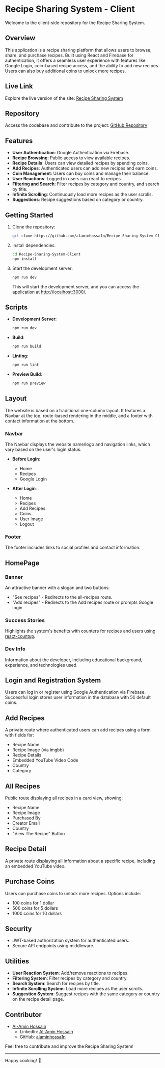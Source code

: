 # Recipe Sharing System - Client

Welcome to the client-side repository for the Recipe Sharing System.

## Overview

This application is a recipe sharing platform that allows users to browse, share, and purchase recipes. Built using React and Firebase for authentication, it offers a seamless user experience with features like Google Login, coin-based recipe access, and the ability to add new recipes. Users can also buy additional coins to unlock more recipes.

## Live Link

Explore the live version of the site: [Recipe Sharing System](https://recipe-sharing-ah.netlify.app/)

## Repository

Access the codebase and contribute to the project: [GitHub Repository](https://github.com/alaminhossa1n/Recipe-Sharing-System-Client)

## Features

- **User Authentication**: Google Authentication via Firebase.
- **Recipe Browsing**: Public access to view available recipes.
- **Recipe Details**: Users can view detailed recipes by spending coins.
- **Add Recipes**: Authenticated users can add new recipes and earn coins.
- **Coin Management**: Users can buy coins and manage their balance.
- **User Reactions**: Logged in users can react to recipes.
- **Filtering and Search**: Filter recipes by category and country, and search by title.
- **Infinite Scrolling**: Continuously load more recipes as the user scrolls.
- **Suggestions**: Recipe suggestions based on category or country.

## Getting Started

1. Clone the repository:

   ```bash
   git clone https://github.com/alaminhossa1n/Recipe-Sharing-System-Client.git
   ```

2. Install dependencies:

   ```bash
   cd Recipe-Sharing-System-Client
   npm install
   ```

3. Start the development server:

   ```bash
   npm run dev
   ```

   This will start the development server, and you can access the application at [http://localhost:3000/](http://localhost:3000/).

## Scripts

- **Development Server**:

  ```bash
  npm run dev
  ```

- **Build**:

  ```bash
  npm run build
  ```

- **Linting**:

  ```bash
  npm run lint
  ```

- **Preview Build**:

  ```bash
  npm run preview
  ```

## Layout

The website is based on a traditional one-column layout. It features a Navbar at the top, route-based rendering in the middle, and a footer with contact information at the bottom.

### Navbar

The Navbar displays the website name/logo and navigation links, which vary based on the user's login status.

- **Before Login**:
  - Home
  - Recipes
  - Google Login

- **After Login**:
  - Home
  - Recipes
  - Add Recipes
  - Coins
  - User Image
  - Logout

### Footer

The footer includes links to social profiles and contact information.

## HomePage

### Banner

An attractive banner with a slogan and two buttons:
- "See recipes" - Redirects to the all-recipes route.
- "Add recipes" - Redirects to the Add recipes route or prompts Google login.

### Success Stories

Highlights the system's benefits with counters for recipes and users using [react-countup](https://www.npmjs.com/package/react-countup).

### Dev Info

Information about the developer, including educational background, experience, and technologies used.

## Login and Registration System

Users can log in or register using Google Authentication via Firebase. Successful login stores user information in the database with 50 default coins.

## Add Recipes

A private route where authenticated users can add recipes using a form with fields for:
- Recipe Name
- Recipe Image (via imgbb)
- Recipe Details
- Embedded YouTube Video Code
- Country
- Category

## All Recipes

Public route displaying all recipes in a card view, showing:
- Recipe Name
- Recipe Image
- Purchased By
- Creator Email
- Country
- "View The Recipe" Button

## Recipe Detail

A private route displaying all information about a specific recipe, including an embedded YouTube video.

## Purchase Coins

Users can purchase coins to unlock more recipes. Options include:
- 100 coins for 1 dollar
- 500 coins for 5 dollars
- 1000 coins for 10 dollars

## Security

- JWT-based authorization system for authenticated users.
- Secure API endpoints using middleware.

## Utilities

- **User Reaction System**: Add/remove reactions to recipes.
- **Filtering System**: Filter recipes by category and country.
- **Search System**: Search for recipes by title.
- **Infinite Scrolling System**: Load more recipes as the user scrolls.
- **Suggestion System**: Suggest recipes with the same category or country on the recipe detail page.

## Contributor

- [Al-Amin Hossain](https://www.linkedin.com/in/alaminhossa1n/)
  - LinkedIn: [Al-Amin Hossain](https://www.linkedin.com/in/alaminhossa1n/)
  - GitHub: [alaminhossa1n](https://github.com/alaminhossa1n)

Feel free to contribute and improve the Recipe Sharing System!

---

Happy cooking! 🍲